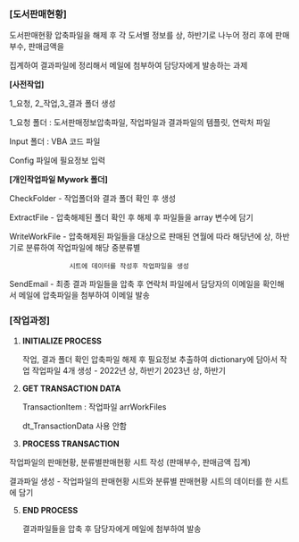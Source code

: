 ### [도서판매현황] ###

도서판매현황 압축파일을 해제 후 각 도서별 정보를 상, 하반기로 나누어 정리 후에 판매부수, 판매금액을

집계하여 결과파일에 정리해서 메일에 첨부하여 담당자에게 발송하는 과제


**[사전작업]**

1_요청, 2_작업,3_결과 폴더 생성

1_요청 폴더 : 도서판매정보압축파일, 작업파일과 결과파일의 템플릿, 연락처 파일

Input 폴더 : VBA 코드 파일

Config 파일에 필요정보 입력


**[개인작업파일 Mywork 폴더]**

   CheckFolder - 작업폴더와 결과 폴더 확인 후 생성
  
   ExtractFile -  압축해제된 폴더 확인 후 해제 후 파일들을 array 변수에 담기
   
   WriteWorkFile - 압축해제된 파일들을 대상으로 판매된 연월에 따라 해당년에 상, 하반기로 분류하여 작업파일에 해당 중분류별 

                   시트에 데이터를 작성후 작업파일을 생성
   
   SendEmail - 최종 결과 파일들을 압축 후 연락처 파일에서 담당자의 이메일을 확인해서 메일에 압축파일을 첨부하여 이메일 발송
   
  
### [작업과정] ###

1. **INITIALIZE PROCESS**
   
    작업, 결과 폴더 확인
    압축파일 해제 후 필요정보 추출하여 dictionary에 담아서 작업
    작업파일 4개 생성 - 2022년 상, 하반기  2023년 상, 하반기
   
2. **GET TRANSACTION DATA**

    TransactionItem : 작업파일 arrWorkFiles 
                         
    dt_TransactionData 사용 안함
   
4. **PROCESS TRANSACTION**

  작업파일의 판매현황, 분류별판매현황 시트 작성 (판매부수, 판매금액 집계) 
  
  결과파일 생성 - 작업파일의 판매현황 시트와 분류별 판매현황 시트의 데이터를 한 시트에 담기

    
5. **END PROCESS**
   
    결과파일들을 압축 후 담당자에게 메일에 첨부하여 발송
   
